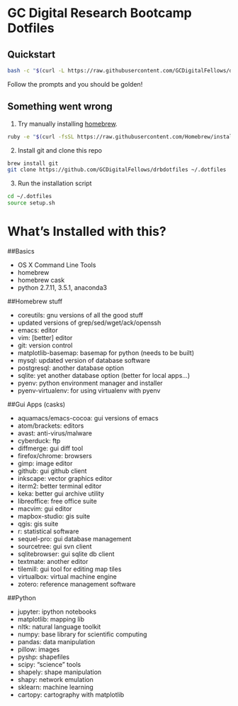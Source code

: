 # GC Digital Research Bootcamp Dotfiles

## Quickstart

```bash
bash -c "$(curl -L https://raw.githubusercontent.com/GCDigitalFellows/drbdotfiles/master/setup.sh)"
```

Follow the prompts and you should be golden!

## Something went wrong

1. Try manually installing [homebrew](http://brew.sh/).

  ```bash
  ruby -e "$(curl -fsSL https://raw.githubusercontent.com/Homebrew/install/master/install)"
  ```

2. Install git and clone this repo

  ```bash
  brew install git
  git clone https://github.com/GCDigitalFellows/drbdotfiles ~/.dotfiles
  ```

3. Run the installation script

  ```bash
  cd ~/.dotfiles
  source setup.sh
  ```

# What’s Installed with this?

##Basics

* OS X Command Line Tools
* homebrew
* homebrew cask
* python 2.7.11, 3.5.1, anaconda3

##Homebrew stuff

* coreutils: gnu versions of all the good stuff
* updated versions of grep/sed/wget/ack/openssh
* emacs: editor
* vim: [better] editor
* git: version control
* matplotlib-basemap: basemap for python (needs to be built)
* mysql: updated version of database software
* postgresql: another database option
* sqlite: yet another database option (better for local apps...)
* pyenv: python environment manager and installer
* pyenv-virtualenv: for using virtualenv with pyenv

##Gui Apps (casks)

* aquamacs/emacs-cocoa: gui versions of emacs
* atom/brackets: editors
* avast: anti-virus/malware
* cyberduck: ftp
* diffmerge: gui diff tool
* firefox/chrome: browsers
* gimp: image editor
* github: gui github client
* inkscape: vector graphics editor
* iterm2: better terminal editor
* keka: better gui archive utility
* libreoffice: free office suite
* macvim: gui editor
* mapbox-studio: gis suite
* qgis: gis suite
* r: statistical software
* sequel-pro: gui database management
* sourcetree: gui svn client
* sqlitebrowser: gui sqlite db client
* textmate: another editor
* tilemill: gui tool for editing map tiles
* virtualbox: virtual machine engine
* zotero: reference management software

##Python

* jupyter: ipython notebooks
* matplotlib: mapping lib
* nltk: natural language toolkit
* numpy: base library for scientific computing
* pandas: data manipulation
* pillow: images
* pyshp: shapefiles
* scipy: “science” tools
* shapely: shape manipulation
* shapy: network emulation
* sklearn: machine learning
* cartopy: cartography with matplotlib
